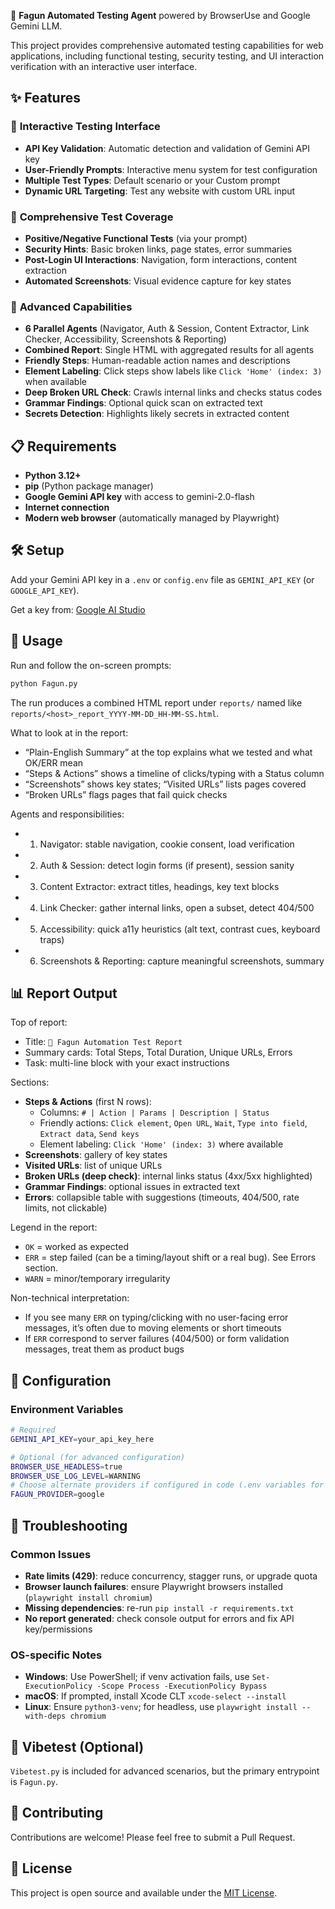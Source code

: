 🤖 **Fagun Automated Testing Agent** powered by BrowserUse and Google Gemini LLM.

This project provides comprehensive automated testing capabilities for web applications, including functional testing, security testing, and UI interaction verification with an interactive user interface.

## ✨ Features

### 🎯 **Interactive Testing Interface**
- **API Key Validation**: Automatic detection and validation of Gemini API key
- **User-Friendly Prompts**: Interactive menu system for test configuration
- **Multiple Test Types**: Default scenario or your Custom prompt
- **Dynamic URL Targeting**: Test any website with custom URL input

### 🧪 **Comprehensive Test Coverage**
- **Positive/Negative Functional Tests** (via your prompt)
- **Security Hints**: Basic broken links, page states, error summaries
- **Post-Login UI Interactions**: Navigation, form interactions, content extraction
- **Automated Screenshots**: Visual evidence capture for key states

### 🚀 **Advanced Capabilities**
- **6 Parallel Agents** (Navigator, Auth & Session, Content Extractor, Link Checker, Accessibility, Screenshots & Reporting)
- **Combined Report**: Single HTML with aggregated results for all agents
- **Friendly Steps**: Human-readable action names and descriptions
- **Element Labeling**: Click steps show labels like `Click 'Home' (index: 3)` when available
- **Deep Broken URL Check**: Crawls internal links and checks status codes
- **Grammar Findings**: Optional quick scan on extracted text
- **Secrets Detection**: Highlights likely secrets in extracted content

## 📋 Requirements

- **Python 3.12+**
- **pip** (Python package manager)
- **Google Gemini API key** with access to gemini-2.0-flash
- **Internet connection**
- **Modern web browser** (automatically managed by Playwright)

## 🛠️ Setup

Add your Gemini API key in a `.env` or `config.env` file as `GEMINI_API_KEY` (or `GOOGLE_API_KEY`).

Get a key from: [Google AI Studio](https://aistudio.google.com/)

## 🚀 Usage

Run and follow the on-screen prompts:
```bash
python Fagun.py
```

The run produces a combined HTML report under `reports/` named like `reports/<host>_report_YYYY-MM-DD_HH-MM-SS.html`.

What to look at in the report:
- “Plain-English Summary” at the top explains what we tested and what OK/ERR mean
- “Steps & Actions” shows a timeline of clicks/typing with a Status column
- “Screenshots” shows key states; “Visited URLs” lists pages covered
- “Broken URLs” flags pages that fail quick checks

Agents and responsibilities:
- 1) Navigator: stable navigation, cookie consent, load verification
- 2) Auth & Session: detect login forms (if present), session sanity
- 3) Content Extractor: extract titles, headings, key text blocks
- 4) Link Checker: gather internal links, open a subset, detect 404/500
- 5) Accessibility: quick a11y heuristics (alt text, contrast cues, keyboard traps)
- 6) Screenshots & Reporting: capture meaningful screenshots, summary

<!-- Intentionally simplified: only the basic run command is shown. -->

## 📊 Report Output

Top of report:
- Title: `🧪 Fagun Automation Test Report`
- Summary cards: Total Steps, Total Duration, Unique URLs, Errors
- Task: multi-line block with your exact instructions

Sections:
- **Steps & Actions** (first N rows):
  - Columns: `# | Action | Params | Description | Status`
  - Friendly actions: `Click element`, `Open URL`, `Wait`, `Type into field`, `Extract data`, `Send keys`
  - Element labeling: `Click 'Home' (index: 3)` where available
- **Screenshots**: gallery of key states
- **Visited URLs**: list of unique URLs
- **Broken URLs (deep check)**: internal links status (4xx/5xx highlighted)
- **Grammar Findings**: optional issues in extracted text
- **Errors**: collapsible table with suggestions (timeouts, 404/500, rate limits, not clickable)

Legend in the report:
- `OK` = worked as expected
- `ERR` = step failed (can be a timing/layout shift or a real bug). See Errors section.
- `WARN` = minor/temporary irregularity

Non-technical interpretation:
- If you see many `ERR` on typing/clicking with no user-facing error messages, it’s often due to moving elements or short timeouts
- If `ERR` correspond to server failures (404/500) or form validation messages, treat them as product bugs

## 🔧 Configuration

### Environment Variables
```bash
# Required
GEMINI_API_KEY=your_api_key_here

# Optional (for advanced configuration)
BROWSER_USE_HEADLESS=true
BROWSER_USE_LOG_LEVEL=WARNING
# Choose alternate providers if configured in code (.env variables for keys)
FAGUN_PROVIDER=google
```

## 🐛 Troubleshooting

### Common Issues
- **Rate limits (429)**: reduce concurrency, stagger runs, or upgrade quota
- **Browser launch failures**: ensure Playwright browsers installed (`playwright install chromium`)
- **Missing dependencies**: re-run `pip install -r requirements.txt`
- **No report generated**: check console output for errors and fix API key/permissions

### OS-specific Notes
- **Windows**: Use PowerShell; if venv activation fails, use `Set-ExecutionPolicy -Scope Process -ExecutionPolicy Bypass`
- **macOS**: If prompted, install Xcode CLT `xcode-select --install`
- **Linux**: Ensure `python3-venv`; for headless, use `playwright install --with-deps chromium`

## 🧩 Vibetest (Optional)
`Vibetest.py` is included for advanced scenarios, but the primary entrypoint is `Fagun.py`.

## 🤝 Contributing

Contributions are welcome! Please feel free to submit a Pull Request.

## 📄 License

This project is open source and available under the [MIT License](LICENSE).

